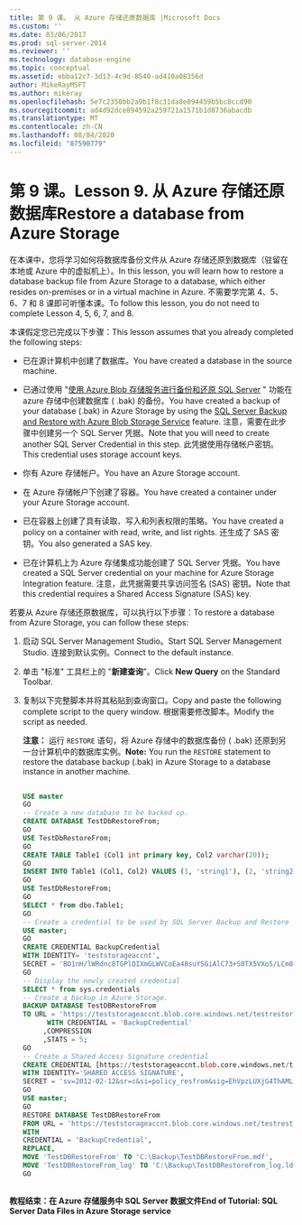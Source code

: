 ```yaml
---
title: 第 9 课。 从 Azure 存储还原数据库 |Microsoft Docs
ms.custom: ''
ms.date: 03/06/2017
ms.prod: sql-server-2014
ms.reviewer: ''
ms.technology: database-engine
ms.topic: conceptual
ms.assetid: ebba12c7-3d13-4c9d-8540-ad410a08356d
author: MikeRayMSFT
ms.author: mikeray
ms.openlocfilehash: 5e7c2350bb2a9b1f8c31da8e094459b5bc8ccd90
ms.sourcegitcommit: ad4d92dce894592a259721a1571b1d8736abacdb
ms.translationtype: MT
ms.contentlocale: zh-CN
ms.lasthandoff: 08/04/2020
ms.locfileid: "87590779"
---
```

# <a name="lesson-9-restore-a-database-from-azure-storage"></a><span data-ttu-id="2bc22-103">第 9 课。</span><span class="sxs-lookup"><span data-stu-id="2bc22-103">Lesson 9.</span></span> <span data-ttu-id="2bc22-104">从 Azure 存储还原数据库</span><span class="sxs-lookup"><span data-stu-id="2bc22-104">Restore a database from Azure Storage</span></span>
  <span data-ttu-id="2bc22-105">在本课中，您将学习如何将数据库备份文件从 Azure 存储还原到数据库（驻留在本地或 Azure 中的虚拟机上）。</span><span class="sxs-lookup"><span data-stu-id="2bc22-105">In this lesson, you will learn how to restore a database backup file from Azure Storage to a database, which either resides on-premises or in a virtual machine in Azure.</span></span> <span data-ttu-id="2bc22-106">不需要学完第 4、5、6、7 和 8 课即可听懂本课。</span><span class="sxs-lookup"><span data-stu-id="2bc22-106">To follow this lesson, you do not need to complete Lesson 4, 5, 6, 7, and 8.</span></span>  
  
 <span data-ttu-id="2bc22-107">本课假定您已完成以下步骤：</span><span class="sxs-lookup"><span data-stu-id="2bc22-107">This lesson assumes that you already completed the following steps:</span></span>  
  
-   <span data-ttu-id="2bc22-108">已在源计算机中创建了数据库。</span><span class="sxs-lookup"><span data-stu-id="2bc22-108">You have created a database in the source machine.</span></span>  
  
-   <span data-ttu-id="2bc22-109">已通过使用 "[使用 Azure Blob 存储服务进行备份和还原 SQL Server](backup-restore/sql-server-backup-and-restore-with-microsoft-azure-blob-storage-service.md) " 功能在 azure 存储中创建数据库 ( .bak) 的备份。</span><span class="sxs-lookup"><span data-stu-id="2bc22-109">You have created a backup of your database (.bak) in Azure Storage by using the [SQL Server Backup and Restore with Azure Blob Storage Service](backup-restore/sql-server-backup-and-restore-with-microsoft-azure-blob-storage-service.md) feature.</span></span> <span data-ttu-id="2bc22-110">注意，需要在此步骤中创建另一个 SQL Server 凭据。</span><span class="sxs-lookup"><span data-stu-id="2bc22-110">Note that you will need to create another SQL Server Credential in this step.</span></span> <span data-ttu-id="2bc22-111">此凭据使用存储帐户密钥。</span><span class="sxs-lookup"><span data-stu-id="2bc22-111">This credential uses storage account keys.</span></span>  
  
-   <span data-ttu-id="2bc22-112">你有 Azure 存储帐户。</span><span class="sxs-lookup"><span data-stu-id="2bc22-112">You have an Azure Storage account.</span></span>  
  
-   <span data-ttu-id="2bc22-113">在 Azure 存储帐户下创建了容器。</span><span class="sxs-lookup"><span data-stu-id="2bc22-113">You have created a container under your Azure Storage account.</span></span>  
  
-   <span data-ttu-id="2bc22-114">已在容器上创建了具有读取、写入和列表权限的策略。</span><span class="sxs-lookup"><span data-stu-id="2bc22-114">You have created a policy on a container with read, write, and list rights.</span></span> <span data-ttu-id="2bc22-115">还生成了 SAS 密钥。</span><span class="sxs-lookup"><span data-stu-id="2bc22-115">You also generated a SAS key.</span></span>  
  
-   <span data-ttu-id="2bc22-116">已在计算机上为 Azure 存储集成功能创建了 SQL Server 凭据。</span><span class="sxs-lookup"><span data-stu-id="2bc22-116">You have created a SQL Server credential on your machine for Azure Storage Integration feature.</span></span> <span data-ttu-id="2bc22-117">注意，此凭据需要共享访问签名 (SAS) 密钥。</span><span class="sxs-lookup"><span data-stu-id="2bc22-117">Note that this credential requires a Shared Access Signature (SAS) key.</span></span>  
  
 <span data-ttu-id="2bc22-118">若要从 Azure 存储还原数据库，可以执行以下步骤：</span><span class="sxs-lookup"><span data-stu-id="2bc22-118">To restore a database from Azure Storage, you can follow these steps:</span></span>  
  
1.  <span data-ttu-id="2bc22-119">启动 SQL Server Management Studio。</span><span class="sxs-lookup"><span data-stu-id="2bc22-119">Start SQL Server Management Studio.</span></span> <span data-ttu-id="2bc22-120">连接到默认实例。</span><span class="sxs-lookup"><span data-stu-id="2bc22-120">Connect to the default instance.</span></span>  
  
2.  <span data-ttu-id="2bc22-121">单击 "标准" 工具栏上的 "**新建查询**"。</span><span class="sxs-lookup"><span data-stu-id="2bc22-121">Click **New Query** on the Standard Toolbar.</span></span>  
  
3.  <span data-ttu-id="2bc22-122">复制以下完整脚本并将其粘贴到查询窗口。</span><span class="sxs-lookup"><span data-stu-id="2bc22-122">Copy and paste the following complete script to the query window.</span></span> <span data-ttu-id="2bc22-123">根据需要修改脚本。</span><span class="sxs-lookup"><span data-stu-id="2bc22-123">Modify the script as needed.</span></span>  
  
     <span data-ttu-id="2bc22-124">**注意：** 运行 `RESTORE` 语句，将 Azure 存储中的数据库备份 ( .bak) 还原到另一台计算机中的数据库实例。</span><span class="sxs-lookup"><span data-stu-id="2bc22-124">**Note:** You run the `RESTORE` statement to restore the database backup (.bak) in Azure Storage to a database instance in another machine.</span></span>  
  
    ```sql  
  
    USE master   
    GO   
    -- Create a new database to be backed up.   
    CREATE DATABASE TestDbRestoreFrom;   
    GO   
    USE TestDbRestoreFrom;   
    GO   
    CREATE TABLE Table1 (Col1 int primary key, Col2 varchar(20));   
    GO   
    INSERT INTO Table1 (Col1, Col2) VALUES (1, 'string1'), (2, 'string2');   
    GO   
    USE TestDbRestoreFrom;   
    GO   
    SELECT * from dbo.Table1;   
    GO   
    -- Create a credential to be used by SQL Server Backup and Restore with Azure -----Blob Storage Service.   
    USE master;   
    GO   
    CREATE CREDENTIAL BackupCredential    
    WITH IDENTITY= 'teststorageaccnt',   
    SECRET = 'BO1nH/lWRdnc8TGPlQIXmGLWVCoEa48suYSGiAlC73+S0TX5VXo5/LCm8qiyGCYafDg4ZsueDIV3GQ5RXHaRGw=='    
    GO   
    -- Display the newly created credential   
    SELECT * from sys.credentials   
    -- Create a backup in Azure Storage.   
    BACKUP DATABASE TestDBRestoreFrom    
    TO URL = 'https://teststorageaccnt.blob.core.windows.net/testrestorefrom/TestDBRestoreFrom.bak'    
          WITH CREDENTIAL = 'BackupCredential'    
         ,COMPRESSION   
         ,STATS = 5;   
    GO    
    -- Create a Shared Access Signature credential   
    CREATE CREDENTIAL [https://teststorageaccnt.blob.core.windows.net/testrestorefrom]   
    WITH IDENTITY='SHARED ACCESS SIGNATURE',   
    SECRET = 'sv=2012-02-12&sr=c&si=policy_resfrom&sig=EhVpzLUXjG4ThAMLmVhrnoiCt8IfmD3BsuYiMawGzxc%3D'   
    GO   
    USE master;   
    GO   
    RESTORE DATABASE TestDBRestoreFrom    
    FROM URL = 'https://teststorageaccnt.blob.core.windows.net/testrestorefrom/TestDBRestoreFrom.bak'    
    WITH    
    CREDENTIAL = 'BackupCredential',    
    REPLACE,   
    MOVE 'TestDBRestoreFrom' TO 'C:\Backup\TestDBRestoreFrom.mdf',     
    MOVE 'TestDBRestoreFrom_log' TO 'C:\Backup\TestDBRestoreFrom_log.ldf';   
    GO  
  
    ```  
  
 <span data-ttu-id="2bc22-125">**教程结束：在 Azure 存储服务中 SQL Server 数据文件**</span><span class="sxs-lookup"><span data-stu-id="2bc22-125">**End of Tutorial: SQL Server Data Files in Azure Storage service**</span></span>  
  
  
